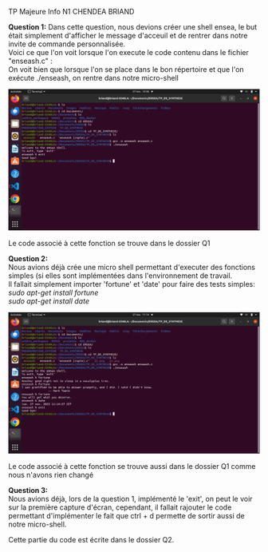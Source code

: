 <span style="font-size: 18 px;">TP Majeure Info N1 CHENDEA BRIAND<span>

__Question 1:__
Dans cette question, nous devions créer une shell ensea, le but était simplement d'afficher le message d'acceuil et de rentrer dans notre invite de commande personnalisée.  
Voici ce que l'on voit lorsque l'on execute le code contenu dans le fichier "enseash.c" :  
On voit bien que lorsque l'on se place dans le bon répertoire et que l'on exécute ./enseash, on rentre dans notre micro-shell  
  
![Q1](screen/Q1.png)  
  
Le code associé à cette fonction se trouve dans le dossier Q1  
  
__Question 2:__  
Nous avions déjà crée une micro shell permettant d'executer des fonctions simples (si elles sont implémentées dans l'environnement de travail.  
Il fallait simplement importer 'fortune' et 'date' pour faire des tests simples:  
*sudo apt-get install fortune*  
*sudo apt-get install date*  

![Q1](screen/Q2.png) 
  
Le code associé à cette fonction se trouve aussi dans le dossier Q1 comme nous n'avons rien changé

__Question 3:__  
Nous avions déjà, lors de la question 1, implémenté le 'exit', on peut le voir sur la première capture d'écran, cependant, il fallait rajouter le code permettant d'implémenter le fait que ctrl + d permette de sortir aussi de notre micro-shell.  

Cette partie du code est écrite dans le dossier Q2.


